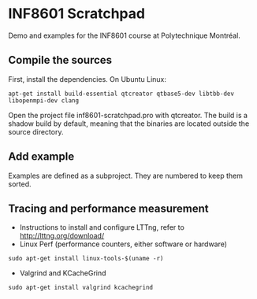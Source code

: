 # INF8601 Scratchpad

Demo and examples for the INF8601 course at Polytechnique Montréal.

## Compile the sources

First, install the dependencies. On Ubuntu Linux:

```
apt-get install build-essential qtcreator qtbase5-dev libtbb-dev libopenmpi-dev clang
```

Open the project file inf8601-scratchpad.pro with qtcreator. The build is a
shadow build by default, meaning that the binaries are located outside the
source directory.

## Add example

Examples are defined as a subproject. They are numbered to keep them sorted.

## Tracing and performance measurement

* Instructions to install and configure LTTng, refer to http://lttng.org/download/
* Linux Perf (performance counters, either software or hardware)
```
sudo apt-get install linux-tools-$(uname -r)
```

* Valgrind and KCacheGrind
```
sudo apt-get install valgrind kcachegrind
```

